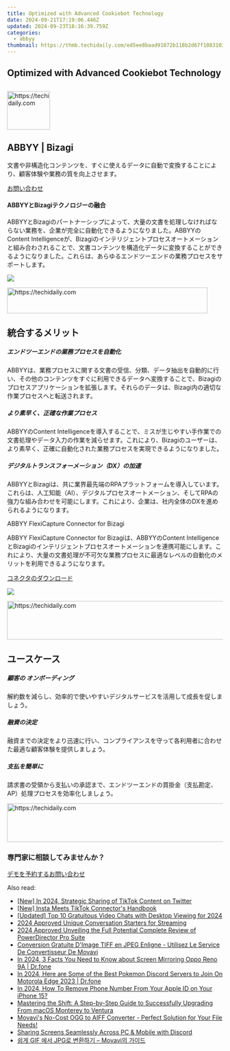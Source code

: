 ```yaml
---
title: Optimized with Advanced Cookiebot Technology
date: 2024-09-21T17:19:06.446Z
updated: 2024-09-23T18:16:39.759Z
categories:
  - abbyy
thumbnail: https://thmb.techidaily.com/ed5ee8baad91072b118b2d67f1083103fa228337347cb369c95ebc26efcbbaf5.jpg
---
```


## Optimized with Advanced Cookiebot Technology

## 

<!-- affiliate ads begin -->
<a href="https://bluettius.sjv.io/c/5597632/2148619/17108" target="_top" id="2148619">
  <img src="//a.impactradius-go.com/display-ad/17108-2148619" border="0" alt="https://techidaily.com" width="100" height="90"/>
</a>
<img height="0" width="0" src="https://bluettius.sjv.io/i/5597632/2148619/17108" style="position:absolute;visibility:hidden;" border="0" />
<!-- affiliate ads end -->

## ABBYY | Bizagi

文書や非構造化コンテンツを、すぐに使えるデータに自動で変換することにより、顧客体験や業務の質を向上させます。

[お問い合わせ](https://tools.techidaily.com/abbyy/products/)

#### ABBYYとBizagiテクノロジーの融合 

ABBYYとBizagiのパートナーシップによって、大量の文書を処理しなければならない業務を、企業が完全に自動化できるようになりました。ABBYYのContent Intelligenceが、Bizagiのインテリジェントプロセスオートメーションと組み合わされることで、文書コンテンツを構造化データに変換することができるようになりました。これらは、あらゆるエンドツーエンドの業務プロセスをサポートします。

![](https://content.abbyy.com/-/media/project/abbyy/abbyy/solutions/digital-onboarding/overview-image.jpg?h=716&iar=0&w=1272)

<!-- affiliate ads begin -->
<a href="https://bluettius.sjv.io/c/5597632/2139118/17108" target="_top" id="2139118">
  <img src="//a.impactradius-go.com/display-ad/17108-2139118" border="0" alt="https://techidaily.com" width="468" height="60"/>
</a>
<img height="0" width="0" src="https://bluettius.sjv.io/i/5597632/2139118/17108" style="position:absolute;visibility:hidden;" border="0" />
<!-- affiliate ads end -->

## 統合するメリット

##### エンドツーエンドの業務プロセスを自動化 

ABBYYは、業務プロセスに関する文書の受信、分類、データ抽出を自動的に行い、その他のコンテンツをすぐに利用できるデータへ変換することで、Bizagiのプロセスアプリケーションを拡張します。それらのデータは、Bizagi内の適切な作業プロセスへと転送されます。

##### より素早く、正確な作業プロセス

ABBYYのContent Intelligenceを導入することで、ミスが生じやすい手作業での文書処理やデータ入力の作業を減らせます。これにより、Bizagiのユーザーは、より素早く、正確に自動化された業務プロセスを実現できるようになりました。

##### デジタルトランスフォーメーション（DX）の加速 

ABBYYとBizagiは、共に業界最先端のRPAプラットフォームを導入しています。これらは、人工知能（AI）、デジタルプロセスオートメーション、そしてRPAの強力な組み合わせを可能にします。これにより、企業は、社内全体のDXを進められるようになります。

ABBYY FlexiCapture Connector for Bizagi 

ABBYY FlexiCapture Connector for Bizagiは、ABBYYのContent IntelligenceとBizagiのインテリジェントプロセスオートメーションを連携可能にします。これにより、大量の文書処理が不可欠な業務プロセスに最適なレベルの自動化のメリットを利用できるようになります。

[コネクタのダウンロード](https://tools.techidaily.com/abbyy/products/)

![](https://content.abbyy.com/-/media/feature/basecomponents/clients/bizagi.png?h=40&iar=0&w=120)

<!-- affiliate ads begin -->
<a href="https://ephamedtechinc.pxf.io/c/5597632/2137206/26400" target="_top" id="2137206">
  <img src="//a.impactradius-go.com/display-ad/26400-2137206" border="0" alt="https://techidaily.com" width="728" height="90"/>
</a>
<img height="0" width="0" src="https://ephamedtechinc.pxf.io/i/5597632/2137206/26400" style="position:absolute;visibility:hidden;" border="0" />
<!-- affiliate ads end -->

## ユースケース 

##### 顧客の オンボーディング 

解約数を減らし、効率的で使いやすいデジタルサービスを活用して成長を促しましょう。

##### 融資の決定

融資までの決定をより迅速に行い、コンプライアンスを守って各利用者に合わせた最適な顧客体験を提供しましょう。

##### 支払を簡単に 

請求書の受領から支払いの承認まで、エンドツーエンドの買掛金（支払勘定、AP）処理プロセスを効率化しましょう。

<!-- affiliate ads begin -->
<a href="https://ephamedtechinc.pxf.io/c/5597632/2137202/26400" target="_top" id="2137202">
  <img src="//a.impactradius-go.com/display-ad/26400-2137202" border="0" alt="https://techidaily.com" width="728" height="90"/>
</a>
<img height="0" width="0" src="https://ephamedtechinc.pxf.io/i/5597632/2137202/26400" style="position:absolute;visibility:hidden;" border="0" />
<!-- affiliate ads end -->

### 専門家に相談してみませんか？

[デモを予約する](https://tools.techidaily.com/abbyy/products/)[お問い合わせ](https://tools.techidaily.com/abbyy/products/)

<ins class="adsbygoogle"
     style="display:block"
     data-ad-format="autorelaxed"
     data-ad-client="ca-pub-7571918770474297"
     data-ad-slot="1223367746"></ins>

<ins class="adsbygoogle"
     style="display:block"
     data-ad-client="ca-pub-7571918770474297"
     data-ad-slot="8358498916"
     data-ad-format="auto"
     data-full-width-responsive="true"></ins>

<span class="atpl-alsoreadstyle">Also read:</span>
<div><ul>
<li><a href="https://twitter-videos.techidaily.com/new-in-2024-strategic-sharing-of-tiktok-content-on-twitter/"><u>[New] In 2024, Strategic Sharing of TikTok Content on Twitter</u></a></li>
<li><a href="https://extra-guidance.techidaily.com/new-insta-meets-tiktok-connectors-handbook/"><u>[New] Insta Meets TikTok Connector's Handbook</u></a></li>
<li><a href="https://screen-sharing-recording.techidaily.com/updated-top-10-gratuitous-video-chats-with-desktop-viewing-for-2024/"><u>[Updated] Top 10 Gratuitous Video Chats with Desktop Viewing for 2024</u></a></li>
<li><a href="https://youtube-webster.techidaily.com/approved-unique-conversation-starters-for-streaming/"><u>2024 Approved Unique Conversation Starters for Streaming</u></a></li>
<li><a href="https://some-approaches.techidaily.com/2024-approved-unveiling-the-full-potential-complete-review-of-powerdirector-pro-suite/"><u>2024 Approved Unveiling the Full Potential Complete Review of PowerDirector Pro Suite</u></a></li>
<li><a href="https://solve-manuals.techidaily.com/conversion-gratuite-dimage-tiff-en-jpeg-enligne-utilisez-le-service-de-convertisseur-de-movavi/"><u>Conversion Gratuite D'Image TIFF en JPEG Enligne - Utilisez Le Service De Convertisseur De Movavi</u></a></li>
<li><a href="https://screen-mirror.techidaily.com/in-2024-3-facts-you-need-to-know-about-screen-mirroring-oppo-reno-9a-drfone-by-drfone-android/"><u>In 2024, 3 Facts You Need to Know about Screen Mirroring Oppo Reno 9A | Dr.fone</u></a></li>
<li><a href="https://android-pokemon-go.techidaily.com/in-2024-here-are-some-of-the-best-pokemon-discord-servers-to-join-on-motorola-edge-2023-drfone-by-drfone-virtual-android/"><u>In 2024, Here are Some of the Best Pokemon Discord Servers to Join On Motorola Edge 2023 | Dr.fone</u></a></li>
<li><a href="https://apple-account.techidaily.com/in-2024-how-to-remove-phone-number-from-your-apple-id-on-your-iphone-15-by-drfone-ios/"><u>In 2024, How To Remove Phone Number From Your Apple ID on Your iPhone 15?</u></a></li>
<li><a href="https://some-guidance.techidaily.com/mastering-the-shift-a-step-by-step-guide-to-successfully-upgrading-from-macos-monterey-to-ventura/"><u>Mastering the Shift: A Step-by-Step Guide to Successfully Upgrading From macOS Monterey to Ventura</u></a></li>
<li><a href="https://solve-manuals.techidaily.com/movavis-no-cost-ogg-to-aiff-converter-perfect-solution-for-your-file-needs/"><u>Movavi's No-Cost OGG to AIFF Converter - Perfect Solution for Your File Needs!</u></a></li>
<li><a href="https://solve-manuals.techidaily.com/sharing-screens-seamlessly-across-pc-and-mobile-with-discord/"><u>Sharing Screens Seamlessly Across PC & Mobile with Discord</u></a></li>
<li><a href="https://solve-manuals.techidaily.com/1726221135878-gif-jpg-movavi/"><u>쉽게 GIF 에서 JPG로 변환하기 – Movavi의 가이드</u></a></li>
</ul></div>

